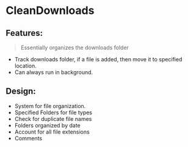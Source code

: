# CleanDownloads

## Features:
> Essentially organizes the downloads folder
- Track downloads folder, if a file is added, then move it to specified location.
- Can always run in background.

## Design: 
- System for file organization.
- Specified Folders for file types
- Check for duplicate file names 
- Folders organized by date 
- Account for all file extensions 
- Comments 

